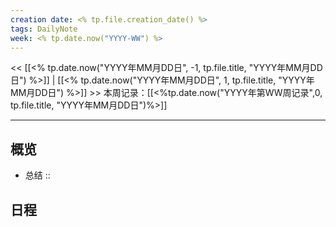 ```yaml
---
creation date: <% tp.file.creation_date() %>
tags: DailyNote
week: <% tp.date.now("YYYY-WW") %>
---
```

<< [[<% tp.date.now("YYYY年MM月DD日", -1, tp.file.title, "YYYY年MM月DD日") %>]] | [[<% tp.date.now("YYYY年MM月DD日", 1, tp.file.title, "YYYY年MM月DD日") %>]] >>
本周记录：[[<%tp.date.now("YYYY年第WW周记录",0, tp.file.title, "YYYY年MM月DD日")%>]]

-----
## 概览
- 总结 :: 

## 日程
